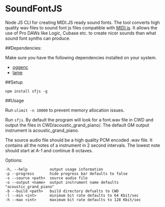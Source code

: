 SoundFontJS
===========

Node JS CLI for creating MIDI.JS ready sound fonts. The tool converts high quality wav files to sound font js files compatible with [MIDI.js](https://github.com/mudcube/MIDI.js). It allows the use of Pro DAWs like Logic, Cubase etc. to create nicer sounds than what sound font synths can produce.

##Dependencies:

Make sure you have the following dependencies installed on your system.

- [oggenc](http://www.rarewares.org/ogg-oggenc.php) 
- [lame](http://lame.sourceforge.net/)

##Setup

`npm install sfjs -g`

##Usage

Run `ulimit -n 10000` to prevent memory allocation issues.

Run `sfjs`.
By default the program will look for a font.wav file in CWD and output the files in CWD/acoustic_grand_piano/. The default GM output instrument is acoustic_grand_piano.

The source audio file should be a high quality PCM encoded .wav file. 
It contains all the notes of a instrument in 2 second intervals.
The lowest note should start at A-1 and continue 8 octaves.

Options:

    -h, --help          output usage information
    -p --progress       hide progress bar defaults to false
    -s --source <path>  source audio file
    -o --output <name>  output instrument name defaults "acoustic_grand_piano"
    -b --build <path>   build directory defualts to CWD
    -l --min <int>      minimum bit rate defaults to 64 Kbit/sec
    -h --max <int>      maximum bit rate defaults to 128 Kbit/sec
    



